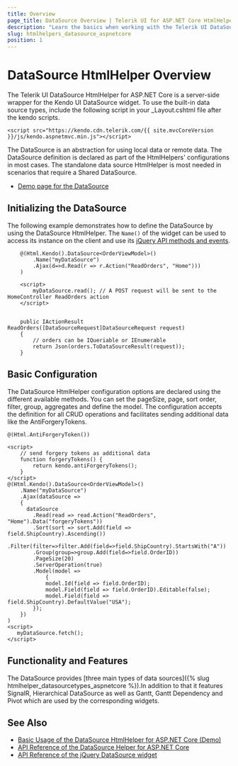```yaml
---
title: Overview
page_title: DataSource Overview | Telerik UI for ASP.NET Core HtmlHelpers
description: "Learn the basics when working with the Telerik UI DataSource HtmlHelper for ASP.NET Core (MVC 6 or ASP.NET Core MVC)."
slug: htmlhelpers_datasource_aspnetcore
position: 1
---
```


# DataSource HtmlHelper Overview

The Telerik UI DataSource HtmlHelper for ASP.NET Core is a server-side wrapper for the Kendo UI DataSource widget. To use the built-in data source types, include the following script in your _Layout.cshtml file after the kendo scripts. 

    <script src="https://kendo.cdn.telerik.com/{{ site.mvcCoreVersion }}/js/kendo.aspnetmvc.min.js"></script>

The DataSource is an abstraction for using local data or remote data. The DataSource definition is declared as part of the HtmlHelpers' configurations in most cases. The standalone data source HtmlHelper is most needed in scenarios that require a Shared DataSource.

* [Demo page for the DataSource](https://demos.telerik.com/aspnet-core/datasource/index)

## Initializing the DataSource

The following example demonstrates how to define the DataSource by using the DataSource HtmlHelper. The `Name()` of the widget can be used to access its instance on the client and use its [jQuery API methods and events](https://docs.telerik.com/kendo-ui/api/javascript/data/datasource). 

```htmlHelper
    @(Html.Kendo().DataSource<OrderViewModel>()
        .Name("myDataSource")
        .Ajax(d=>d.Read(r => r.Action("ReadOrders", "Home")))
    )

    <script>
        myDataSource.read(); // A POST request will be sent to the HomeController ReadOrders action
    </script>  
```
```HomeController

    public IActionResult ReadOrders([DataSourceRequest]DataSourceRequest request)
    {
        // orders can be IQueriable or IEnumerable
        return Json(orders.ToDataSourceResult(request));
    }
```

## Basic Configuration

The DataSource HtmlHelper configuration options are declared using the different available methods. You can set the pageSize, page, sort order, filter, group, aggregates and define the model. The configuration accepts the definition for all CRUD operations and facilitates sending additional data like the AntiForgeryTokens.

    @(Html.AntiForgeryToken())

    <script>
        // send forgery tokens as additional data
        function forgeryTokens() {
            return kendo.antiForgeryTokens();
        }    
    </script>
    @(Html.Kendo().DataSource<OrderViewModel>()
        .Name("myDataSource")
        .Ajax(dataSource =>
        {
          dataSource
            .Read(read => read.Action("ReadOrders", "Home").Data("forgeryTokens"))
            .Sort(sort => sort.Add(field => field.ShipCountry).Ascending())
            .Filter(filter=>filter.Add(field=>field.ShipCountry).StartsWith("A"))
            .Group(group=>group.Add(field=>field.OrderID))
            .PageSize(20)
            .ServerOperation(true)
            .Model(model =>
                {
                model.Id(field => field.OrderID);
                model.Field(field => field.OrderID).Editable(false);
                model.Field(field => field.ShipCountry).DefaultValue("USA");
            });
        })
    )
    <script>
       myDataSource.fetch();
    </script>

## Functionality and Features

The DataSource provides [three main types of data sources]({% slug htmlhelper_datasourcetypes_aspnetcore %}).In addition to that it features SignalR, Hierarchical DataSource as well as Gantt, Gantt Dependency and Pivot which are used by the corresponding widgets.

## See Also

* [Basic Usage of the DataSource HtmlHelper for ASP.NET Core (Demo)](https://demos.telerik.com/aspnet-core/datasource/html-helper)
* [API Reference of the DataSource Helper for ASP.NET Core](/api/datasource)
* [API Reference of the jQuery DataSource widget](https://docs.telerik.com/kendo-ui/api/javascript/data/datasource)
